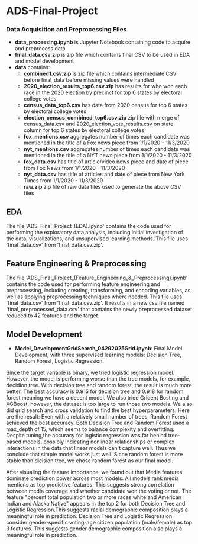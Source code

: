 # ADS-Final-Project


### Data Acquisition and Preprocessing Files
- **data_processing.ipynb** is Jupyter Notebook containing code to acquire and preprocess data
- **final_data.csv.zip** is zip file which contains final CSV to be used in EDA and model development 
- **data** contains:
  - **combined1.csv.zip** is zip file which contains intermediate CSV before final_data before missing values were handled 
  - **2020_election_results_top6.csv.zip** has results for who won each race in the 2020 election by precinct for top 6 states by electoral college votes 
  - **census_data_top6.csv** has data from 2020 census for top 6 states by electoral college votes 
  - **election_census_combined_top6.csv.zip** zip file with merge of census_data.csv and 2020_election_vote_results.csv on state column for top 6 states by electoral college votes 
  - **fox_mentions.csv** aggregates number of times each candidate was mentioned in the title of a Fox news piece from 1/1/2020 - 11/3/2020
  - **nyt_mentions.csv** aggregates number of times each candidate was mentioned in the title of a NYT news piece from 1/1/2020 - 11/3/2020
  - **fox_data.csv** has title of article/video news piece and date of piece from Fox News from 1/1/2020 - 11/3/2020
  - **nyt_data.csv** has title of articles and date of piece from New York Times from 1/1/2020 - 11/3/2020
  -  **raw.zip** zip file of raw data files used to generate the above CSV files 

## EDA
The file 'ADS_Final_Project_(EDA).ipynb' contains the code used for performing the exploratory data analysis, including initial investigation of the data, visualizations, and unsupervised learning methods. This file uses 'final_data.csv' from 'final_data.csv.zip'.

## Feature Engineering & Preprocessing
The file 'ADS_Final_Project_(Feature_Engineering_&_Preprocessing).ipynb' contains the code used for performing feature engineering and preprocessing, including creating, transforming, and encoding variables, as well as applying preprocessing techniques where needed. This file uses 'final_data.csv' from 'final_data.csv.zip'. It results in a new csv file named 'final_preprocessed_data.csv' that contains the newly preprocessed dataset reduced to 42 features and the target.

## Model Development

- **Model_DevelopmentGridSearch_04292025Grid.ipynb**: Final Model Development, with three supervised learning models: Decision Tree, Random Forest, Logistic Regression. 

Since the target variable is binary, we tried logistic regression model. However, the model is performing worse than the tree models, for example, decidion tree. With decision tree and random forest, the result is much more better. The best accuracy is 0.915 for decision tree and 0.918 for random forest meaning we have a decent model. We also tried Grident Bosting and XGBoost, however, the dataset is too large to run those two models. We also did grid search and cross validation to find the best hyperparameters. Here are the result: Even with a relatively small number of trees, Random Forest achieved the best accuracy. Both Decision Tree and Random Forest used a max_depth of 15, which seems to balance complexity and overfitting. Despite tuning,the accuracy for logistic regression was far behind tree-based models, possibly indicating nonlinear relationships or complex interactions in the data that linear models can't capture well.
Thus we conclude that simple model works just well. Sicne random forest is more stable than dicision tree, we chose random forest as our final model.

After visualing the feature importance, we found out that Media features dominate prediction power across most models. All models rank media mentions as top predictive features. This suggests strong correlation between media coverage and whether candidate won the voting or not. The feature "percent total population two or more races white and American Indian and Alaska Native" appears in the top 2 for both Decision Tree and Logistic Regression.This suggests racial demographic composition plays a meaningful role in prediction. Decision Tree and Logistic Regression consider gender-specific voting-age citizen population (male/female) as top 3 features. This suggests gender demographic composition also plays a meaningful role in prediction.




